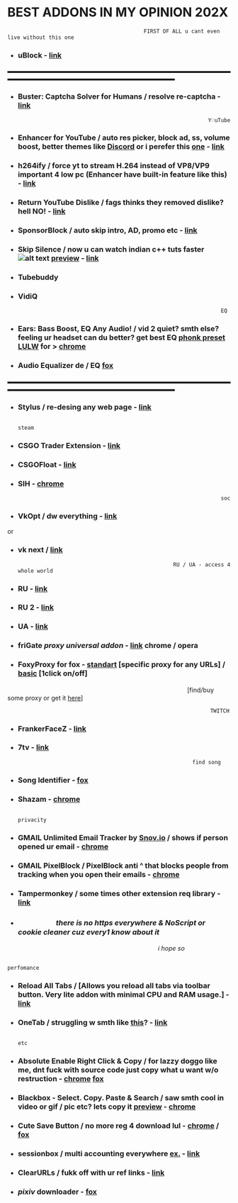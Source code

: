 # BEST ADDONS IN MY OPINION 202X
                                               FIRST OF ALL u cant even live without this one

+ ### uBlock - [link](https://ublock.org/ "u gay")
▬▬▬▬▬▬▬▬▬▬▬▬▬▬▬▬▬▬▬▬▬▬▬▬▬▬▬▬▬▬▬▬▬▬▬▬▬▬▬▬▬▬▬▬▬▬▬▬▬▬▬▬▬▬▬▬▬▬▬▬▬▬▬

+ ### Buster: Captcha Solver for Humans / resolve re-captcha - [link](https://github.com/dessant/buster "u gay")


                                                                  𝚈♡𝚞𝚃𝚞𝚋𝚎

+ ### Enhancer for YouTube / auto res picker, block ad, ss, volume boost, better themes like [Discord](https://i.imgur.com/eX7FVvA.png) or i perefer this [one](https://i.imgur.com/mDlG0rh.png "u gay") -  [link](https://www.mrfdev.com/enhancer-for-youtube "u gay")

+ ### h264ify / force yt to stream H.264 instead of VP8/VP9 important 4 low pc (Enhancer have built-in feature like this) - [link](https://github.com/erkserkserks/h264ify "u gay")

+ ### Return YouTube Dislike  / fags thinks they removed dislike? hell NO! - [link](https://github.com/Anarios/return-youtube-dislike "u gay")

+ ### SponsorBlock / auto skip intro, AD, promo etc - [link](https://sponsor.ajay.app/ "u gay")

+ ### Skip Silence / now u can watch indian c++ tuts faster ![alt text](https://i.imgur.com/oye2M8p.png) [preview](https://youtu.be/os9ybhmoGcE "u gay") - [link](https://github.com/vantezzen/skip-silence "u gay")

+ ### Tubebuddy

+ ### VidiQ


                                                                      EQ

+ ### Ears: Bass Boost, EQ Any Audio! / vid 2 quiet? smth else? feeling ur headset can du better? get best EQ [phonk preset LULW](https://i.imgur.com/S6eogMB.png "u gay") for > [chrome](https://chrome.google.com/webstore/detail/ears-bass-boost-eq-any-au/nfdfiepdkbnoanddpianalelglmfooik "u gay")

+ ### Audio Equalizer de / EQ  [fox](https://addons.mozilla.org/ro/firefox/addon/audio-equalizer-wext/ "u gay")

▬▬▬▬▬▬▬▬▬▬▬▬▬▬▬▬▬▬▬▬▬▬▬▬▬▬▬▬▬▬▬▬▬▬▬▬▬▬▬▬▬▬▬▬▬▬▬▬▬▬▬▬▬▬▬▬▬▬▬▬▬▬▬

+ ### Stylus / re-desing any web page - [link](https://add0n.com/stylus.html "u gay")


                                                                     steam

+ ### CSGO Trader Extension - [link](https://csgotrader.app "u gay")
+ ### CSGOFloat - [link](https://csgofloat.com/ "u gay")
+ ### SIH - [chrome](https://chrome.google.com/webstore/detail/steam-inventory-helper/cmeakgjggjdlcpncigglobpjbkabhmjl "u gay")


                                                                      soc

+ ### VkOpt / dw everything - [link](https://vkopt.net/download/ "u gay")

or

+ ### vk next / [link](https://vknext.net/ "u gay")


                                                       RU / UA - access 4 whole world

+ ### RU - [link](https://antizapret.prostovpn.org/ "u gay")

+ ### RU 2  - [link](https://github.com/anticensority/runet-censorship-bypass/ "u gay")

+ ### UA - [link](https://zaborona.help "u gay") 

+ ### friGate *proxy universal addon* - [link](https://fri-gate.org/ "u gay") chrome / opera 

+ ### FoxyProxy for fox -  [standart](https://addons.mozilla.org/en-US/firefox/addon/foxyproxy-standard/ "u gay") [specific proxy for any URLs] / [basic](https://addons.mozilla.org/en-US/firefox/addon/foxyproxy-basic/ "u gay") [1click on/off] 

　　　　　　　　　　　　　　　　　　　　　　　　　　　　　[find/buy some proxy or get it [here](https://lolz.guru/forums/566/ "u gay")]

                                                                    TWITCH

+ ### FrankerFaceZ - [link](https://www.frankerfacez.com/ "u gay")

+ ### 7tv - [link](https://7tv.app/ "u gay")


                                                             find song 

+ ### Song Identifier - [fox](https://addons.mozilla.org/en-US/firefox/addon/song-identifier/ "u gay")

+ ### Shazam - [chrome](https://chrome.google.com/webstore/detail/shazam/mmioliijnhnoblpgimnlajmefafdfilb "u gay")


                                                                   privacity
+ ### GMAIL  Unlimited Email Tracker by [Snov.io](http://Snov.io) / shows if person opened ur email - [chrome](https://chrome.google.com/webstore/detail/unlimited-email-tracker-b/gojogohjgpelafgaeejgelmplndppifh "u gay")

+ ### GMAIL  PixelBlock / PixelBlock anti ^ that blocks people from tracking when you open their emails - [chrome](https://chrome.google.com/webstore/detail/pixelblock/jmpmfcjnflbcoidlgapblgpgbilinlem "u gay")

+ ### Tampermonkey / some times other extension req library - [link](https://www.tampermonkey.net/ "u gay")

+ ###                   　　　　　             *there is no https everywhere & NoScript or cookie cleaner cuz every1 know about it*  

　　　　　　　　　　　　　　　　　　　　　　　　 *i hope so*


                                                                     perfomance

+ ### Reload All Tabs / [Allows you reload all tabs via toolbar button. Very lite addon with minimal CPU and RAM usage.] - [link](https://mybrowseraddon.com/reload-all-tabs.html "u gay") 

+ ### OneTab / struggling w smth like [this](https://i.imgur.com/y21sNkH.png "u gay" )? - [link](https://www.one-tab.com/ "u gay")

                                                                       etc

+ ### Absolute Enable Right Click & Copy / for lazzy doggo like me, dnt fuck with source code just copy what u want w/o restruction - [chrome](https://chrome.google.com/webstore/detail/absolute-enable-right-cli/jdocbkpgdakpekjlhemmfcncgdjeiika "u gay") [fox](https://addons.mozilla.org/ru/firefox/addon/absolute-enable-right-click/ "u gay")

+ ### Blackbox - Select. Copy. Paste & Search / saw smth cool in video or gif / pic etc? lets copy it [preview](https://www.youtube.com/embed/ivJMSXzCvM4 "u gay")  - [chrome](https://chrome.google.com/webstore/detail/blackbox-select-copy-past/mcgbeeipkmelnpldkobichboakdfaeon "u gay")

+ ### Cute Save Button / no more reg 4 download lul - [chrome](https://chrome.google.com/webstore/detail/cute-save-button/foblnmhpgiilabdcbnfgoheplajhompg "u gay") / [fox](https://addons.mozilla.org/en-US/firefox/addon/cute-save-button/ "u gay")

+ ### sessionbox / multi accounting everywhere [ex.](https://i.imgur.com/adgSs8K.png "u gay") - [link](https://sessionbox.io "u gay")

+ ### ClearURLs / fukk off with ur ref links - [link](https://docs.clearurls.xyz "u gay")

+  ### ***pixiv*** downloader - [fox](https://addons.mozilla.org/en-US/firefox/addon/px-downloader/ "u gay")
